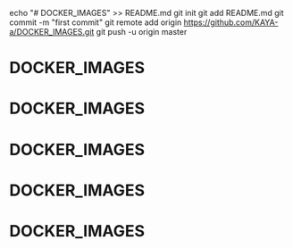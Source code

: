 echo "# DOCKER_IMAGES" >> README.md
git init
git add README.md
git commit -m "first commit"
git remote add origin https://github.com/KAYA-a/DOCKER_IMAGES.git
git push -u origin master
# DOCKER_IMAGES
# DOCKER_IMAGES
# DOCKER_IMAGES
# DOCKER_IMAGES
# DOCKER_IMAGES
